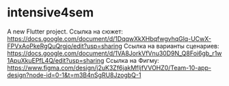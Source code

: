 # intensive4sem

A new Flutter project.
Ссылка на сюжет: https://docs.google.com/document/d/1DqqwXkXHbqfwgvhqGlq-UCwX-FPVxAoPkeRgQuQrgjo/edit?usp=sharing
Ссылка на варианты сценариев:  https://docs.google.com/document/d/1VA8JorkVfVnu30D9N_Q8Foi6gb_r1w1ApuXkuEPfL4Q/edit?usp=sharing
Ссылка на Фигму: https://www.figma.com/design/j2uK3Zf6jakMfIjfVVOHZ0/Team-10-app-design?node-id=0-1&t=m3B4nSgRU8JzogbQ-1
